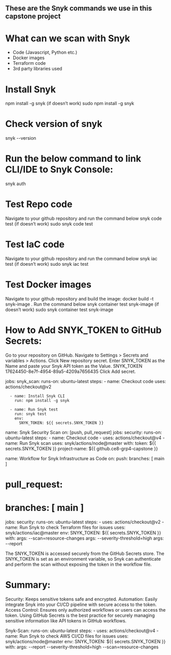 ## These are the Snyk commands we use in this capstone project

# What can we scan with Snyk
- Code (Javascript, Python etc.)
- Docker images
- Terraform code
- 3rd party libraries used


# Install Snyk
npm install -g snyk
(if doesn’t work) sudo npm install -g snyk

# Check version of snyk
snyk --version

# Run the below command to link CLI/IDE to Snyk Console:
snyk auth

# Test Repo code
Navigate to your github repository and run the command below
snyk code test 
(if doesn’t work) sudo snyk code test

# Test IaC code
Navigate to your github repository and run the command below
snyk iac test 
(if doesn’t work) sudo snyk iac test

# Test Docker images
Navigate to your github repository and build the image:
docker build -t snyk-image .
Run the command below
snyk container test snyk-image
(if doesn’t work) sudo snyk container test snyk-image

# How to Add SNYK_TOKEN to GitHub Secrets:
Go to your repository on GitHub.
Navigate to Settings > Secrets and variables > Actions.
Click New repository secret.
Enter SNYK_TOKEN as the Name and paste your Snyk API token as the Value.
SNYK_TOKEN
17624450-8e7f-4954-89a5-4209a7656435
Click Add secret.


jobs:
  snyk_scan:
    runs-on: ubuntu-latest
    steps:
      - name: Checkout code
        uses: actions/checkout@v2

      - name: Install Snyk CLI
        run: npm install -g snyk

      - name: Run Snyk test
        run: snyk test
        env:
          SNYK_TOKEN: ${{ secrets.SNYK_TOKEN }}


  name: Snyk Security Scan
    on: [push, pull_request]
    jobs:
      security:
        runs-on: ubuntu-latest
        steps:
        - name: Checkout code
        - uses: actions/checkout@v4
        - name: Run Snyk scan
          uses: snyk/actions/node@master
          with:
            token: ${{ secrets.SNYK_TOKEN }}
            project-name: ${{ github.ce8-grp4-capstone }}


name: Workflow for Snyk Infrastructure as Code
on: 
  push:
    branches: [ main ]
  # pull_request:
  #   branches: [ main ]

jobs:
  security:
    runs-on: ubuntu-latest
    steps:
      - uses: actions/checkout@v2
      - name: Run Snyk to check Terraform files for issues
        uses: snyk/actions/iac@master
        env:
          SNYK_TOKEN: ${{ secrets.SNYK_TOKEN }}
        with:
          args: --scan=resource-changes
          args: --severity-threshold=high
          args: --report



The SNYK_TOKEN is accessed securely from the GitHub Secrets store.
The SNYK_TOKEN is set as an environment variable, so Snyk can authenticate and perform the scan without exposing the token in the workflow file.

# Summary:
Security: Keeps sensitive tokens safe and encrypted.
Automation: Easily integrate Snyk into your CI/CD pipeline with secure access to the token.
Access Control: Ensures only authorized workflows or users can access the token.
Using GitHub Secrets is the best practice for securely managing sensitive information like API tokens in GitHub workflows.

  Snyk-Scan:
     runs-on: ubuntu-latest
     steps:
      - uses: actions/checkout@v4
      - name: Run Snyk to check AWS CI/CD files for issues
        uses: snyk/actions/node@master
        env:
          SNYK_TOKEN: ${{ secrets.SNYK_TOKEN }}
        with:
          args: --report --severity-threshold=high --scan=resource-changes